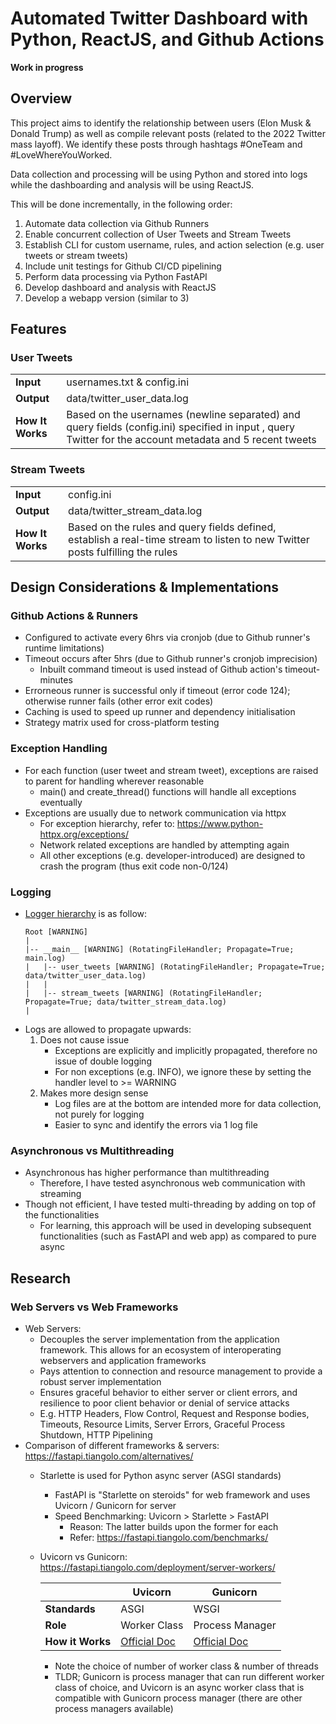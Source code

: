 # Automated Twitter Dashboard with Python, ReactJS, and Github Actions

<b>Work in progress</b>

## Overview
This project aims to identify the relationship between users (Elon Musk & Donald Trump) as well as compile relevant posts (related to the 2022 Twitter mass layoff). We identify these posts through hashtags #OneTeam and #LoveWhereYouWorked.

Data collection and processing will be using Python and stored into logs while the dashboarding and analysis will be using ReactJS.

This will be done incrementally, in the following order:
1. Automate data collection via Github Runners
2. Enable concurrent collection of User Tweets and Stream Tweets
3. Establish CLI for custom username, rules, and action selection (e.g. user tweets or stream tweets)
4. Include unit testings for Github CI/CD pipelining
5. Perform data processing via Python FastAPI
6. Develop dashboard and analysis with ReactJS
7. Develop a webapp version (similar to 3)

## Features

### User Tweets
|                   |   |
|-------------------|---|
|<b>Input</b>       | usernames.txt & config.ini|
|<b>Output</b>      | data/twitter_user_data.log |
|<b>How It Works</b>|  Based on the usernames (newline separated) and query fields (config.ini) specified in input , query Twitter for the account metadata and 5 recent tweets | 
   

### Stream Tweets
|                   |   |
|-------------------|---|
|<b>Input</b>       | config.ini |
|<b>Output</b>      | data/twitter_stream_data.log |
<b>How It Works</b>| Based on the rules and query fields defined, establish a real-time stream to listen to new Twitter posts fulfilling the rules |

## Design Considerations & Implementations

### Github Actions & Runners
- Configured to activate every 6hrs via cronjob (due to Github runner's runtime limitations)
- Timeout occurs after 5hrs (due to Github runner's cronjob imprecision)
    - Inbuilt command timeout is used instead of Github action's timeout-minutes
- Errorneous runner is successful only if timeout (error code 124); otherwise runner fails (other error exit codes)
- Caching is used to speed up runner and dependency initialisation
- Strategy matrix used for cross-platform testing

### Exception Handling
- For each function (user tweet and stream tweet), exceptions are raised to parent for handling wherever reasonable
    - main() and create_thread() functions will handle all exceptions eventually
- Exceptions are usually due to network communication via httpx
    - For exception hierarchy, refer to: https://www.python-httpx.org/exceptions/
    - Network related exceptions are handled by attempting again
    - All other exceptions (e.g. developer-introduced) are designed to crash the program (thus exit code non-0/124)

### Logging
- [Logger hierarchy](https://www.toptal.com/python/in-depth-python-logging) is as follow:
    ```
    Root [WARNING]
    |
    |-- __main__ [WARNING] (RotatingFileHandler; Propagate=True; main.log)
    |   |-- user_tweets [WARNING] (RotatingFileHandler; Propagate=True; data/twitter_user_data.log)
    |   |
    |   |-- stream_tweets [WARNING] (RotatingFileHandler; Propagate=True; data/twitter_stream_data.log)
    |
    ```
- Logs are allowed to propagate upwards:
    1. Does not cause issue
        - Exceptions are explicitly and implicitly propagated, therefore no issue of double logging
        - For non exceptions (e.g. INFO), we ignore these by setting the handler level to >= WARNING
    2. Makes more design sense
        - Log files are at the bottom are intended more for data collection, not purely for logging
        - Easier to sync and identify the errors via 1 log file

### Asynchronous vs Multithreading
- Asynchronous has higher performance than multithreading
    - Therefore, I have tested asynchronous web communication with streaming
- Though not efficient, I have tested multi-threading by adding on top of the functionalities
    - For learning, this approach will be used in developing subsequent functionalities (such as FastAPI and web app) as compared to pure async


## Research
### Web Servers vs Web Frameworks
- Web Servers:
    - Decouples the server implementation from the application framework. This allows for an ecosystem of interoperating webservers and application frameworks
    - Pays attention to connection and resource management to provide a robust server implementation
    - Ensures graceful behavior to either server or client errors, and resilience to poor client behavior or denial of service attacks
    - E.g. HTTP Headers, Flow Control, Request and Response bodies, Timeouts, Resource Limits, Server Errors, Graceful Process Shutdown, HTTP Pipelining
- Comparison of different frameworks & servers: https://fastapi.tiangolo.com/alternatives/
    - Starlette is used for Python async server (ASGI standards)
        - FastAPI is "Starlette on steroids" for web framework and uses Uvicorn / Gunicorn for server
        - Speed Benchmarking: Uvicorn > Starlette > FastAPI
            - Reason: The latter builds upon the former for each
            - Refer: https://fastapi.tiangolo.com/benchmarks/

    - Uvicorn vs Gunicorn: https://fastapi.tiangolo.com/deployment/server-workers/

        |                   | Uvicorn | Gunicorn |
        |-------------------|---------|----------|
        | <b>Standards</b>  | ASGI    | WSGI     |
        | <b>Role</b>       | Worker Class  | Process Manager |
        | <b>How it Works</b> | [Official Doc][2] | [Official Doc][1] |

        - Note the choice of number of worker class & number of threads
        - TLDR; Gunicorn is process manager that can run different worker class of choice, and Uvicorn is an async worker class that is compatible with Gunicorn process manager (there are other process managers available)


[1]: https://docs.gunicorn.org/en/stable/design.html#server-model
[2]: https://www.uvicorn.org/server-behavior/